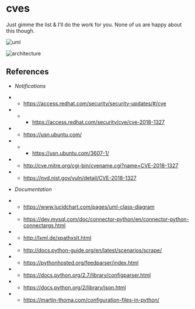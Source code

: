 # cves
Just gimme the list &amp; I'll do the work for you. None of us are happy about this though.

![uml](https://github.com/wiseeyesent/cves/raw/master/UMLDraft.png)

![architecture](https://github.com/wiseeyesent/cves/raw/master/CVESArchitecture.png)

References
----------
- *Notifications*
* * https://access.redhat.com/security/security-updates/#/cve
* * * https://access.redhat.com/security/cve/cve-2018-1327
* * https://usn.ubuntu.com/
* * * https://usn.ubuntu.com/3607-1/
* * http://cve.mitre.org/cgi-bin/cvename.cgi?name=CVE-2018-1327
* * https://nvd.nist.gov/vuln/detail/CVE-2018-1327
- *Documentation*
* * https://www.lucidchart.com/pages/uml-class-diagram
* * https://dev.mysql.com/doc/connector-python/en/connector-python-connectargs.html
* * http://lxml.de/xpathxslt.html
* * http://docs.python-guide.org/en/latest/scenarios/scrape/
* * https://pythonhosted.org/feedparser/index.html 
* * https://docs.python.org/2.7/library/configparser.html
* * https://docs.python.org/2/library/json.html
* * https://martin-thoma.com/configuration-files-in-python/
